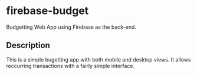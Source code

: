 # firebase-budget
Budgetting Web App using Firebase as the back-end.

## Description

This is a simple bugetting app with both mobile and desktop views.
It allows reccurring transactions with a fairly simple interface.
